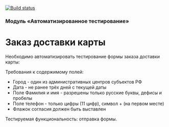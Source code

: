 [![Build status](https://ci.appveyor.com/api/projects/status/ab76mmcrqf47rihv?svg=true)](https://ci.appveyor.com/project/npetyaeva/javalessondeliverycard-1y6q5)

### Модуль «Автоматизированное тестирование»

# Заказ доставки карты

Необходимо автоматизировать тестирование формы заказа доставки карты:

Требования к содержимому полей:
- Город - один из административных центров субъектов РФ
- Дата - не ранее трёх дней с текущей даты
- Поле Фамилия и имя - разрешены только русские буквы, дефисы и пробелы
- Поле телефон - только цифры (11 цифр), символ + (на первом месте)
- Флажок согласия должен быть выставлен

Тестируемая функциональность: отправка формы.

